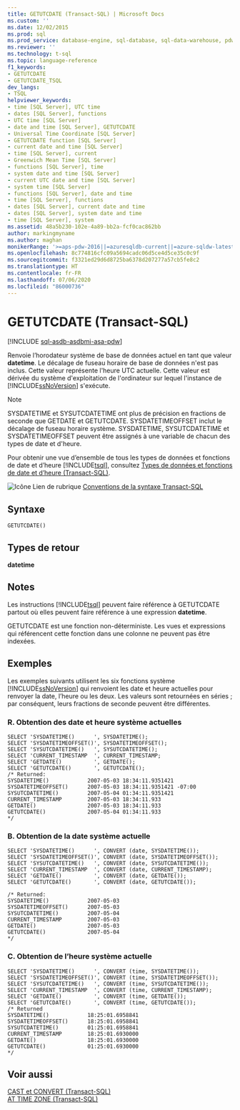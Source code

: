 ```yaml
---
title: GETUTCDATE (Transact-SQL) | Microsoft Docs
ms.custom: ''
ms.date: 12/02/2015
ms.prod: sql
ms.prod_service: database-engine, sql-database, sql-data-warehouse, pdw
ms.reviewer: ''
ms.technology: t-sql
ms.topic: language-reference
f1_keywords:
- GETUTCDATE
- GETUTCDATE_TSQL
dev_langs:
- TSQL
helpviewer_keywords:
- time [SQL Server], UTC time
- dates [SQL Server], functions
- UTC time [SQL Server]
- date and time [SQL Server], GETUTCDATE
- Universal Time Coordinate [SQL Server]
- GETUTCDATE function [SQL Server]
- current date and time [SQL Server]
- time [SQL Server], current
- Greenwich Mean Time [SQL Server]
- functions [SQL Server], time
- system date and time [SQL Server]
- current UTC date and time [SQL Server]
- system time [SQL Server]
- functions [SQL Server], date and time
- time [SQL Server], functions
- dates [SQL Server], current date and time
- dates [SQL Server], system date and time
- time [SQL Server], system
ms.assetid: 48a5b230-102e-4a89-bb2a-fcf0cac862bb
author: markingmyname
ms.author: maghan
monikerRange: '>=aps-pdw-2016||=azuresqldb-current||=azure-sqldw-latest||>=sql-server-2016||=sqlallproducts-allversions||>=sql-server-linux-2017||=azuresqldb-mi-current'
ms.openlocfilehash: 8c774816cfc09a5694cadc06d5ce4d5ce35c0c9f
ms.sourcegitcommit: f3321ed29d6d8725ba6378d207277a57cb5fe8c2
ms.translationtype: HT
ms.contentlocale: fr-FR
ms.lasthandoff: 07/06/2020
ms.locfileid: "86000736"
---
```

# <a name="getutcdate-transact-sql"></a>GETUTCDATE (Transact-SQL)
[!INCLUDE [sql-asdb-asdbmi-asa-pdw](../../includes/applies-to-version/sql-asdb-asdbmi-asa-pdw.md)]

  Renvoie l’horodateur système de base de données actuel en tant que valeur **datetime**. Le décalage de fuseau horaire de base de données n'est pas inclus. Cette valeur représente l'heure UTC actuelle. Cette valeur est dérivée du système d'exploitation de l'ordinateur sur lequel l'instance de [!INCLUDE[ssNoVersion](../../includes/ssnoversion-md.md)] s'exécute.  
  
> [!NOTE]  
>  SYSDATETIME et SYSUTCDATETIME ont plus de précision en fractions de seconde que GETDATE et GETUTCDATE. SYSDATETIMEOFFSET inclut le décalage de fuseau horaire système. SYSDATETIME, SYSUTCDATETIME et SYSDATETIMEOFFSET peuvent être assignés à une variable de chacun des types de date et d'heure.  
  
 Pour obtenir une vue d’ensemble de tous les types de données et fonctions de date et d’heure [!INCLUDE[tsql](../../includes/tsql-md.md)], consultez [Types de données et fonctions de date et d’heure &#40;Transact-SQL&#41;](../../t-sql/functions/date-and-time-data-types-and-functions-transact-sql.md).  
  
 ![Icône Lien de rubrique](../../database-engine/configure-windows/media/topic-link.gif "Icône du lien de rubrique") [Conventions de la syntaxe Transact-SQL](../../t-sql/language-elements/transact-sql-syntax-conventions-transact-sql.md)  
  
## <a name="syntax"></a>Syntaxe  
  
```  
GETUTCDATE()  
```  
  
## <a name="return-types"></a>Types de retour  
 **datetime**  
  
## <a name="remarks"></a>Notes  
 Les instructions [!INCLUDE[tsql](../../includes/tsql-md.md)] peuvent faire référence à GETUTCDATE partout où elles peuvent faire référence à une expression **datetime**.  
  
 GETUTCDATE est une fonction non-déterministe. Les vues et expressions qui référencent cette fonction dans une colonne ne peuvent pas être indexées.  
  
## <a name="examples"></a>Exemples  
 Les exemples suivants utilisent les six fonctions système [!INCLUDE[ssNoVersion](../../includes/ssnoversion-md.md)] qui renvoient les date et heure actuelles pour renvoyer la date, l’heure ou les deux. Les valeurs sont retournées en séries ; par conséquent, leurs fractions de seconde peuvent être différentes.  
  
### <a name="a-getting-the-current-system-date-and-time"></a>R. Obtention des date et heure système actuelles  
  
```  
SELECT 'SYSDATETIME()      ', SYSDATETIME();  
SELECT 'SYSDATETIMEOFFSET()', SYSDATETIMEOFFSET();  
SELECT 'SYSUTCDATETIME()   ', SYSUTCDATETIME();  
SELECT 'CURRENT_TIMESTAMP  ', CURRENT_TIMESTAMP;  
SELECT 'GETDATE()          ', GETDATE();  
SELECT 'GETUTCDATE()       ', GETUTCDATE();  
/* Returned:  
SYSDATETIME()            2007-05-03 18:34:11.9351421  
SYSDATETIMEOFFSET()      2007-05-03 18:34:11.9351421 -07:00  
SYSUTCDATETIME()         2007-05-04 01:34:11.9351421  
CURRENT_TIMESTAMP        2007-05-03 18:34:11.933  
GETDATE()                2007-05-03 18:34:11.933  
GETUTCDATE()             2007-05-04 01:34:11.933  
*/  
```  
  
### <a name="b-getting-the-current-system-date"></a>B. Obtention de la date système actuelle  
  
```  
SELECT 'SYSDATETIME()      ', CONVERT (date, SYSDATETIME());  
SELECT 'SYSDATETIMEOFFSET()', CONVERT (date, SYSDATETIMEOFFSET());  
SELECT 'SYSUTCDATETIME()   ', CONVERT (date, SYSUTCDATETIME());  
SELECT 'CURRENT_TIMESTAMP  ', CONVERT (date, CURRENT_TIMESTAMP);  
SELECT 'GETDATE()          ', CONVERT (date, GETDATE());  
SELECT 'GETUTCDATE()       ', CONVERT (date, GETUTCDATE());  
  
/* Returned:   
SYSDATETIME()            2007-05-03  
SYSDATETIMEOFFSET()      2007-05-03  
SYSUTCDATETIME()         2007-05-04  
CURRENT_TIMESTAMP        2007-05-03  
GETDATE()                2007-05-03  
GETUTCDATE()             2007-05-04  
*/  
```  
  
### <a name="c-getting-the-current-system-time"></a>C. Obtention de l’heure système actuelle  
  
```  
SELECT 'SYSDATETIME()      ', CONVERT (time, SYSDATETIME());  
SELECT 'SYSDATETIMEOFFSET()', CONVERT (time, SYSDATETIMEOFFSET());  
SELECT 'SYSUTCDATETIME()   ', CONVERT (time, SYSUTCDATETIME());  
SELECT 'CURRENT_TIMESTAMP  ', CONVERT (time, CURRENT_TIMESTAMP);  
SELECT 'GETDATE()          ', CONVERT (time, GETDATE());  
SELECT 'GETUTCDATE()       ', CONVERT (time, GETUTCDATE());  
/* Returned  
SYSDATETIME()            18:25:01.6958841  
SYSDATETIMEOFFSET()      18:25:01.6958841  
SYSUTCDATETIME()         01:25:01.6958841  
CURRENT_TIMESTAMP        18:25:01.6930000  
GETDATE()                18:25:01.6930000  
GETUTCDATE()             01:25:01.6930000  
*/  
```  
  
## <a name="see-also"></a>Voir aussi  
 [CAST et CONVERT &#40;Transact-SQL&#41;](../../t-sql/functions/cast-and-convert-transact-sql.md)   
 [AT TIME ZONE &#40;Transact-SQL&#41;](../../t-sql/queries/at-time-zone-transact-sql.md)  
  
  


